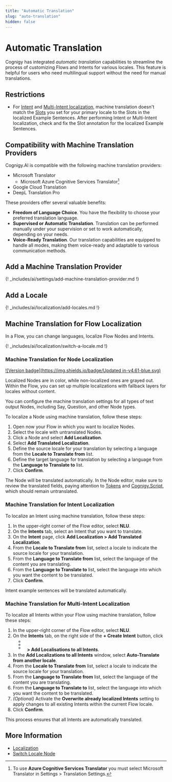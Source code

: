 ```yaml
---
title: "Automatic Translation" 
slug: "auto-translation" 
hidden: false 
---
```


# Automatic Translation

Cognigy has integrated _automatic translation_ capabilities to streamline the process of customizing Flows and Intents for various locales. This feature is helpful for users who need multilingual support without the need for manual translations.

## Restrictions

- For [Intent](#machine-translation-for-intent-localization) and [Multi-Intent localization](#machine-translation-for-multi-intent-localization), machine translation doesn't match the [Slots](../../empower/nlu/intents/ml-intents.md) you set for your primary locale to the Slots in the localized Example Sentences. After performing Intent or Multi-Intent localization, check and fix the Slot annotation for the localized Example Sentences.

## Compatibility with Machine Translation Providers

Cognigy.AI is compatible with the following machine translation providers:

- Microsoft Translator
    - Microsoft Azure Cognitive Services Translator[^*]
- Google Cloud Translation
- DeepL Translation Pro

[^*]: To use **Azure Cognitive Services Translator** you must select Microsoft Translator in Settings > Translation Settings.

These providers offer several valuable benefits:

- **Freedom of Language Choice**. You have the flexibility to choose your preferred translation language.
- **Supervised or Automatic Translation**. Translation can be performed manually under your supervision or set to work automatically, depending on your needs.
- **Voice-Ready Translation**. Our translation capabilities are equipped to handle all modes, making them voice-ready and adaptable to various communication methods.

## Add a Machine Translation Provider

{! _includes/ai/settings/add-machine-translation-provider.md !}

## Add a Locale

{! _includes/ai/localization/add-locales.md !}

## Machine Translation for Flow Localization

In a Flow, you can change languages, localize Flow Nodes and Intents.

{! _includes/ai/localization/switch-a-locale.md !}

### Machine Translation for Node Localization

[![Version badge](https://img.shields.io/badge/Updated in-v4.61-blue.svg)](../../../release-notes/4.61.md)

Localized Nodes are in color, while non-localized ones are grayed out. Within the Flow, you can set up multiple localizations with fallback layers for locales without content.

You can configure the machine translation settings for all types of text output Nodes, including Say, Question, and other Node types.

To localize a Node using machine translation, follow these steps:

1. Open now your Flow in which you want to localize Nodes. 
2. Select the locale with untranslated Nodes. 
3. Click a Node and select **Add Localization**. 
4. Select **Add Translated Localization**. 
5. Define the source locale for your translation by selecting a language from the **Locale to Translate from** list. 
6. Define the target language for translation by selecting a language from the **Language to Translate to** list. 
7. Click **Confirm**. 

The Node will be translated automatically.
In the Node editor, make sure to review the translated fields,
paying attention to [Tokens](../tokens.md) and [Cognigy.Script](../cognigy-script.md), which should remain untranslated.

### Machine Translation for Intent Localization

To localize an Intent using machine translation, follow these steps:

1. In the upper-right corner of the Flow editor, select **NLU**.
2. On the **Intents** tab, select an Intent that you want to translate.
3. On the **Intent** page, click **Add Localization > Add Translated Localization**.
4. From the **Locale to Translate from** list, select a locale to indicate the source locale for your translation. 
5. From the **Language to Translate from** list, select the language of the content you are translating.
6. From the **Language to Translate to** list, select the language into which you want the content to be translated. 
7. Click **Confirm**.

Intent example sentences will be translated automatically.

### Machine Translation for Multi-Intent Localization

To localize all Intents within your Flow using machine translation, follow these steps:

1. In the upper-right corner of the Flow editor, select **NLU**.
2. On the **Intents** tab, on the right side of the **+ Create Intent** button, click ![vertical-ellipsis](../../../_assets/icons/vertical-ellipsis.svg) **> Add Localisations to all Intents**.
3. In the **Add Localizations to all Intents** window, select **Auto-Translate from another locale**.
4. From the **Locale to Translate from** list, select a locale to indicate the source locale for your translation.
5. From the **Language to Translate from** list, select the language of the content you are translating.
6. From the **Language to Translate to** list, select the language into which you want the content to be translated.
7. _(Optional)_ Activate the **Overwrite already localized Intents** setting to apply changes to all existing Intents within the current Flow locale.
8. Click **Confirm**.

This process ensures that all Intents are automatically translated.

## More Information

- [Localization](localization.md)
- [Switch Locale Node](../node-reference/logic/switch-locale.md)